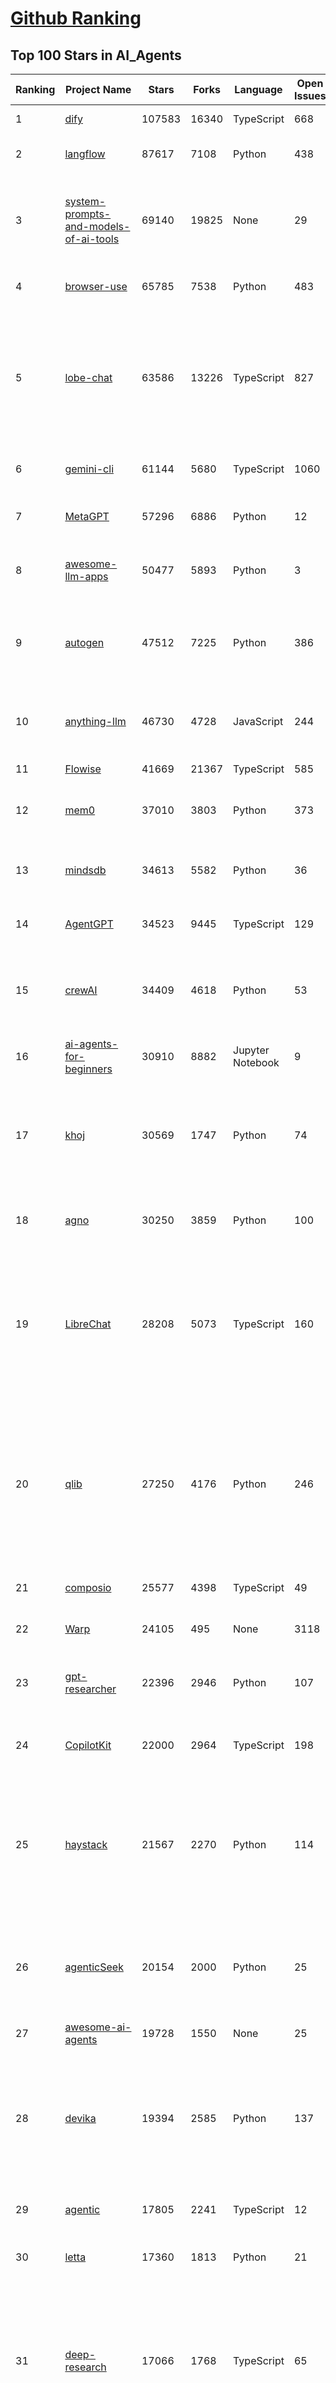 [Github Ranking](../README.md)
==========

## Top 100 Stars in AI_Agents

| Ranking | Project Name | Stars | Forks | Language | Open Issues | Description | Last Commit |
| ------- | ------------ | ----- | ----- | -------- | ----------- | ----------- | ----------- |
| 1 | [dify](https://github.com/langgenius/dify) | 107583 | 16340 | TypeScript | 668 | Production-ready platform for agentic workflow development. | 2025-07-19T00:53:47Z |
| 2 | [langflow](https://github.com/langflow-ai/langflow) | 87617 | 7108 | Python | 438 | Langflow is a powerful tool for building and deploying AI-powered agents and workflows. | 2025-07-19T02:05:49Z |
| 3 | [system-prompts-and-models-of-ai-tools](https://github.com/x1xhlol/system-prompts-and-models-of-ai-tools) | 69140 | 19825 | None | 29 | FULL v0, Cursor, Manus, Same.dev, Lovable, Devin, Replit Agent, Windsurf Agent, VSCode Agent, Dia Browser, Xcode, Trae AI & Cluely (And other Open Sourced) System Prompts, Tools & AI Models. | 2025-07-18T15:03:15Z |
| 4 | [browser-use](https://github.com/browser-use/browser-use) | 65785 | 7538 | Python | 483 | 🌐 Make websites accessible for AI agents. Automate tasks online with ease. | 2025-07-19T01:25:40Z |
| 5 | [lobe-chat](https://github.com/lobehub/lobe-chat) | 63586 | 13226 | TypeScript | 827 | 🤯 Lobe Chat - an open-source, modern design AI chat framework. Supports multiple AI providers (OpenAI / Claude 4 / Gemini / DeepSeek / Ollama / Qwen), Knowledge Base (file upload / RAG ), one click install MCP Marketplace and Artifacts / Thinking. One-click FREE deployment of your private AI Agent application. | 2025-07-19T00:33:15Z |
| 6 | [gemini-cli](https://github.com/google-gemini/gemini-cli) | 61144 | 5680 | TypeScript | 1060 | An open-source AI agent that brings the power of Gemini directly into your terminal. | 2025-07-19T00:33:37Z |
| 7 | [MetaGPT](https://github.com/FoundationAgents/MetaGPT) | 57296 | 6886 | Python | 12 | 🌟 The Multi-Agent Framework: First AI Software Company, Towards Natural Language Programming | 2025-06-30T11:45:55Z |
| 8 | [awesome-llm-apps](https://github.com/Shubhamsaboo/awesome-llm-apps) | 50477 | 5893 | Python | 3 | Collection of awesome LLM apps with AI Agents and RAG using OpenAI, Anthropic, Gemini and opensource models. | 2025-07-14T01:35:09Z |
| 9 | [autogen](https://github.com/microsoft/autogen) | 47512 | 7225 | Python | 386 | A programming framework for agentic AI 🤖 PyPi: autogen-agentchat Discord: https://aka.ms/autogen-discord Office Hour: https://aka.ms/autogen-officehour | 2025-07-18T17:30:58Z |
| 10 | [anything-llm](https://github.com/Mintplex-Labs/anything-llm) | 46730 | 4728 | JavaScript | 244 | The all-in-one Desktop & Docker AI application with built-in RAG, AI agents, No-code agent builder, MCP compatibility,  and more. | 2025-07-19T00:30:37Z |
| 11 | [Flowise](https://github.com/FlowiseAI/Flowise) | 41669 | 21367 | TypeScript | 585 | Build AI Agents, Visually | 2025-07-19T00:11:32Z |
| 12 | [mem0](https://github.com/mem0ai/mem0) | 37010 | 3803 | Python | 373 | Universal memory layer for AI Agents; Announcing OpenMemory MCP - local and secure memory management. | 2025-07-16T06:18:57Z |
| 13 | [mindsdb](https://github.com/mindsdb/mindsdb) | 34613 | 5582 | Python | 36 | AI's query engine - Platform for building AI that can answer questions over large scale federated data. - The only MCP Server you'll ever need | 2025-07-18T18:52:38Z |
| 14 | [AgentGPT](https://github.com/reworkd/AgentGPT) | 34523 | 9445 | TypeScript | 129 | 🤖 Assemble, configure, and deploy autonomous AI Agents in your browser. | 2025-04-29T01:19:32Z |
| 15 | [crewAI](https://github.com/crewAIInc/crewAI) | 34409 | 4618 | Python | 53 | Framework for orchestrating role-playing, autonomous AI agents. By fostering collaborative intelligence, CrewAI empowers agents to work together seamlessly, tackling complex tasks. | 2025-07-18T19:35:18Z |
| 16 | [ai-agents-for-beginners](https://github.com/microsoft/ai-agents-for-beginners) | 30910 | 8882 | Jupyter Notebook | 9 | 11 Lessons to Get Started Building AI Agents | 2025-07-16T18:30:58Z |
| 17 | [khoj](https://github.com/khoj-ai/khoj) | 30569 | 1747 | Python | 74 | Your AI second brain. Self-hostable. Get answers from the web or your docs. Build custom agents, schedule automations, do deep research. Turn any online or local LLM into your personal, autonomous AI (gpt, claude, gemini, llama, qwen, mistral). Get started - free. | 2025-07-18T01:06:44Z |
| 18 | [agno](https://github.com/agno-agi/agno) | 30250 | 3859 | Python | 100 | Full-stack framework for building Multi-Agent Systems with memory, knowledge and reasoning. | 2025-07-18T21:41:16Z |
| 19 | [LibreChat](https://github.com/danny-avila/LibreChat) | 28208 | 5073 | TypeScript | 160 | Enhanced ChatGPT Clone: Features Agents, DeepSeek, Anthropic, AWS, OpenAI, Responses API, Azure, Groq, o1, GPT-4o, Mistral, OpenRouter, Vertex AI, Gemini, Artifacts, AI model switching, message search, Code Interpreter, langchain, DALL-E-3, OpenAPI Actions, Functions, Secure Multi-User Auth, Presets, open-source for self-hosting. Active project. | 2025-07-19T03:26:02Z |
| 20 | [qlib](https://github.com/microsoft/qlib) | 27250 | 4176 | Python | 246 | Qlib is an AI-oriented Quant investment platform that aims to use AI tech to empower Quant Research, from exploring ideas to implementing productions. Qlib supports diverse ML modeling paradigms, including supervised learning, market dynamics modeling, and RL, and is now equipped with https://github.com/microsoft/RD-Agent to automate R&D process. | 2025-07-11T09:30:55Z |
| 21 | [composio](https://github.com/ComposioHQ/composio) | 25577 | 4398 | TypeScript | 49 | Composio equips your AI agents & LLMs with 100+ high-quality integrations via function calling | 2025-07-19T01:45:24Z |
| 22 | [Warp](https://github.com/warpdotdev/Warp) | 24105 | 495 | None | 3118 | Warp is the agentic development environment, built for coding with multiple AI agents. | 2025-06-25T19:09:38Z |
| 23 | [gpt-researcher](https://github.com/assafelovic/gpt-researcher) | 22396 | 2946 | Python | 107 | LLM based autonomous agent that conducts deep local and web research on any topic and generates a long report with citations. | 2025-07-15T18:33:09Z |
| 24 | [CopilotKit](https://github.com/CopilotKit/CopilotKit) | 22000 | 2964 | TypeScript | 198 | React UI + elegant infrastructure for AI Copilots, AI chatbots, and in-app AI agents. The Agentic last-mile 🪁 | 2025-07-19T01:13:51Z |
| 25 | [haystack](https://github.com/deepset-ai/haystack) | 21567 | 2270 | Python | 114 | AI orchestration framework to build customizable, production-ready LLM applications. Connect components (models, vector DBs, file converters) to pipelines or agents that can interact with your data. With advanced retrieval methods, it's best suited for building RAG, question answering, semantic search or conversational agent chatbots. | 2025-07-18T12:34:18Z |
| 26 | [agenticSeek](https://github.com/Fosowl/agenticSeek) | 20154 | 2000 | Python | 25 | Fully Local Manus AI. No APIs, No $200 monthly bills. Enjoy an autonomous agent that thinks, browses the web, and code for the sole cost of electricity. 🔔 Official updates only via twitter @Martin993886460 (Beware of fake account) | 2025-07-13T10:52:03Z |
| 27 | [awesome-ai-agents](https://github.com/e2b-dev/awesome-ai-agents) | 19728 | 1550 | None | 25 | A list of AI autonomous agents | 2025-02-26T10:04:45Z |
| 28 | [devika](https://github.com/stitionai/devika) | 19394 | 2585 | Python | 137 | Devika is an Agentic AI Software Engineer that can understand high-level human instructions, break them down into steps, research relevant information, and write code to achieve the given objective. Devika aims to be a competitive open-source alternative to Devin by Cognition AI. [⚠️ DEVIKA DOES NOT HAVE AN OFFICIAL WEBSITE ⚠️] | 2024-09-19T16:11:25Z |
| 29 | [agentic](https://github.com/transitive-bullshit/agentic) | 17805 | 2241 | TypeScript | 12 | Agentic is RapidAPI for LLM Tools. Your API ⇒ Paid MCP. Instantly. | 2025-07-18T17:51:32Z |
| 30 | [letta](https://github.com/letta-ai/letta) | 17360 | 1813 | Python | 21 | Letta (formerly MemGPT) is the stateful agents framework with memory, reasoning, and context management. | 2025-07-15T08:01:20Z |
| 31 | [deep-research](https://github.com/dzhng/deep-research) | 17066 | 1768 | TypeScript | 65 | An AI-powered research assistant that performs iterative, deep research on any topic by combining search engines, web scraping, and large language models.  The goal of this repo is to provide the simplest implementation of a deep research agent - e.g. an agent that can refine its research direction overtime and deep dive into a topic. | 2025-06-07T13:00:43Z |
| 32 | [DB-GPT](https://github.com/eosphoros-ai/DB-GPT) | 16987 | 2363 | Python | 417 | AI Native Data App Development framework with AWEL(Agentic Workflow Expression Language) and Agents | 2025-07-18T16:19:33Z |
| 33 | [goose](https://github.com/block/goose) | 16866 | 1426 | Rust | 277 | an open source, extensible AI agent that goes beyond code suggestions - install, execute, edit, and test with any LLM | 2025-07-19T02:28:04Z |
| 34 | [suna](https://github.com/kortix-ai/suna) | 16809 | 2675 | TypeScript | 200 | Suna - Open Source Generalist AI Agent | 2025-07-19T02:40:15Z |
| 35 | [SWE-agent](https://github.com/SWE-agent/SWE-agent) | 16695 | 1723 | Python | 37 | SWE-agent takes a GitHub issue and tries to automatically fix it, using your LM of choice. It can also be employed for offensive cybersecurity or competitive coding challenges. [NeurIPS 2024]  | 2025-07-15T17:42:31Z |
| 36 | [SuperAGI](https://github.com/TransformerOptimus/SuperAGI) | 16545 | 2037 | Python | 147 | <⚡️> SuperAGI - A dev-first open source autonomous AI agent framework. Enabling developers to build, manage & run useful autonomous agents quickly and reliably. | 2025-01-22T22:14:07Z |
| 37 | [DocsGPT](https://github.com/arc53/DocsGPT) | 16461 | 1721 | TypeScript | 24 | DocsGPT is an open-source genAI tool that helps users get reliable answers from knowledge source, while avoiding hallucinations. It enables private and reliable information retrieval, with tooling and agentic system capability built in. | 2025-07-18T20:34:21Z |
| 38 | [eliza](https://github.com/elizaOS/eliza) | 16438 | 5285 | TypeScript | 39 | Autonomous agents for everyone | 2025-07-19T00:26:46Z |
| 39 | [RagaAI-Catalyst](https://github.com/raga-ai-hub/RagaAI-Catalyst) | 16189 | 3745 | Python | 8 | Python SDK for Agent AI Observability, Monitoring and Evaluation Framework. Includes features like agent, llm and tools tracing, debugging multi-agentic system, self-hosted dashboard and advanced analytics with timeline and execution graph view  | 2025-07-15T09:41:13Z |
| 40 | [activepieces](https://github.com/activepieces/activepieces) | 15861 | 2225 | TypeScript | 351 | AI Agents & MCPs & AI Workflow Automation • (280+ MCP servers for AI agents) • AI Automation / AI Agent with MCPs • AI Workflows & AI Agents • MCPs for AI Agents | 2025-07-19T00:38:43Z |
| 41 | [ai](https://github.com/vercel/ai) | 15846 | 2578 | TypeScript | 445 | The AI Toolkit for TypeScript. From the creators of Next.js, the AI SDK is a free open-source library for building AI-powered applications and agents  | 2025-07-19T00:07:33Z |
| 42 | [ai-pdf-chatbot-langchain](https://github.com/mayooear/ai-pdf-chatbot-langchain) | 15692 | 3109 | TypeScript | 2 | AI PDF chatbot agent built with LangChain & LangGraph  | 2025-02-20T18:19:58Z |
| 43 | [screenpipe](https://github.com/mediar-ai/screenpipe) | 15303 | 1153 | TypeScript | 175 | AI app store powered by 24/7 desktop history.  open source \| 100% local \| dev friendly \| 24/7 screen, mic recording | 2025-07-16T22:24:41Z |
| 44 | [UI-TARS-desktop](https://github.com/bytedance/UI-TARS-desktop) | 15230 | 1360 | TypeScript | 194 | The Open-sourced Multimodal AI Agent Stack connecting Cutting-edge AI Models and Agent Infra. | 2025-07-18T05:53:13Z |
| 45 | [mastra](https://github.com/mastra-ai/mastra) | 15111 | 934 | TypeScript | 208 | The TypeScript AI agent framework. ⚡ Assistants, RAG, observability. Supports any LLM: GPT-4, Claude, Gemini, Llama. | 2025-07-19T03:04:07Z |
| 46 | [GenAI_Agents](https://github.com/NirDiamant/GenAI_Agents) | 14753 | 2103 | Jupyter Notebook | 1 | This repository provides tutorials and implementations for various Generative AI Agent techniques, from basic to advanced. It serves as a comprehensive guide for building intelligent, interactive AI systems. | 2025-07-16T20:50:01Z |
| 47 | [stagehand](https://github.com/browserbase/stagehand) | 14548 | 859 | TypeScript | 46 | The AI Browser Automation Framework | 2025-07-18T23:56:58Z |
| 48 | [ai-engineering-hub](https://github.com/patchy631/ai-engineering-hub) | 14312 | 2410 | Jupyter Notebook | 23 | In-depth tutorials on LLMs, RAGs and real-world AI agent applications. | 2025-07-17T19:22:01Z |
| 49 | [dagger](https://github.com/dagger/dagger) | 14243 | 751 | Go | 729 | An open-source runtime for composable workflows. Great for AI agents and CI/CD. | 2025-07-19T00:58:24Z |
| 50 | [graphiti](https://github.com/getzep/graphiti) | 14191 | 1194 | Python | 60 | Build Real-Time Knowledge Graphs for AI Agents | 2025-07-18T21:54:59Z |
| 51 | [web-ui](https://github.com/browser-use/web-ui) | 14186 | 2428 | Python | 231 | 🖥️ Run AI Agent in your browser. | 2025-06-01T14:56:06Z |
| 52 | [plandex](https://github.com/plandex-ai/plandex) | 14133 | 990 | Go | 21 | Open source AI coding agent. Designed for large projects and real world tasks. | 2025-07-16T17:04:06Z |
| 53 | [botpress](https://github.com/botpress/botpress) | 13947 | 2080 | TypeScript | 16 | The open-source hub to build & deploy GPT/LLM Agents ⚡️ | 2025-07-18T21:05:44Z |
| 54 | [opencode](https://github.com/sst/opencode) | 13612 | 781 | Go | 373 | AI coding agent, built for the terminal. | 2025-07-19T01:17:22Z |
| 55 | [camel](https://github.com/camel-ai/camel) | 13403 | 1452 | Python | 371 | 🐫 CAMEL: The first and the best multi-agent framework. Finding the Scaling Law of Agents. https://www.camel-ai.org | 2025-07-19T02:45:21Z |
| 56 | [openai-agents-python](https://github.com/openai/openai-agents-python) | 12717 | 1973 | Python | 176 | A lightweight, powerful framework for multi-agent workflows | 2025-07-19T00:05:47Z |
| 57 | [LangBot](https://github.com/langbot-app/LangBot) | 12574 | 981 | Python | 97 | 🤩 Easy-to-use global IM bot platform designed for the LLM era / 简单易用的大模型即时通信机器人开发平台 ⚡️ Bots for QQ / QQ频道 / Discord / WeChat（企业微信、个人微信）/ Telegram / 飞书 / 钉钉 / Slack 🧩 Integrated with ChatGPT、DeepSeek、Dify、n8n、Claude、Google Gemini、xAI、PPIO、Ollama、阿里云百炼、SiliconFlow、Qwen、Moonshot(Kimi K2)、SillyTraven、MCP、WeClone etc. LLM & Agent | 2025-07-18T10:57:48Z |
| 58 | [agent-zero](https://github.com/agent0ai/agent-zero) | 11108 | 2141 | Python | 88 | Agent Zero AI framework | 2025-07-18T11:38:52Z |
| 59 | [adk-python](https://github.com/google/adk-python) | 11047 | 1481 | Python | 444 | An open-source, code-first Python toolkit for building, evaluating, and deploying sophisticated AI agents with flexibility and control. | 2025-07-19T01:49:45Z |
| 60 | [pydantic-ai](https://github.com/pydantic/pydantic-ai) | 11039 | 1049 | Python | 289 | Agent Framework / shim to use Pydantic with LLMs | 2025-07-18T21:41:13Z |
| 61 | [12-factor-agents](https://github.com/humanlayer/12-factor-agents) | 9503 | 611 | TypeScript | 5 | What are the principles we can use to build LLM-powered software that is actually good enough to put in the hands of production customers? | 2025-07-17T21:59:13Z |
| 62 | [metaflow](https://github.com/Netflix/metaflow) | 9234 | 858 | Python | 258 | Build, Manage and Deploy AI/ML Systems | 2025-07-19T00:16:34Z |
| 63 | [Figma-Context-MCP](https://github.com/GLips/Figma-Context-MCP) | 9226 | 743 | TypeScript | 17 | MCP server to provide Figma layout information to AI coding agents like Cursor | 2025-07-18T05:22:50Z |
| 64 | [bisheng](https://github.com/dataelement/bisheng) | 9130 | 1489 | TypeScript | 122 | BISHENG is an open LLM devops platform for next generation Enterprise AI applications. Powerful and comprehensive features include: GenAI workflow, RAG, Agent, Unified model management, Evaluation, SFT, Dataset Management, Enterprise-level System Management, Observability and more. | 2025-07-18T14:02:58Z |
| 65 | [E2B](https://github.com/e2b-dev/E2B) | 9022 | 615 | MDX | 16 | Secure open source cloud runtime for AI apps & AI agents | 2025-07-19T00:51:52Z |
| 66 | [cua](https://github.com/trycua/cua) | 9011 | 407 | Python | 54 | c/ua is the Docker Container for Computer-Use AI Agents. | 2025-07-17T18:25:40Z |
| 67 | [WrenAI](https://github.com/Canner/WrenAI) | 8630 | 860 | TypeScript | 192 | ⚡️Wren AI is your GenBI Agent, that you can query any database with natural language, get accurate SQL(Text-to-SQL), charts(Text-to-Charts) & AI-generated insights in seconds.  | 2025-07-18T16:34:51Z |
| 68 | [opencode](https://github.com/opencode-ai/opencode) | 8426 | 639 | Go | 110 | A powerful AI coding agent. Built for the terminal. | 2025-07-01T09:52:20Z |
| 69 | [pr-agent](https://github.com/qodo-ai/pr-agent) | 8420 | 984 | Python | 62 | 🚀 PR-Agent (Qodo Merge open-source): An AI-Powered 🤖 Tool for Automated Pull Request Analysis, Feedback, Suggestions and More! 💻🔍 | 2025-07-18T14:08:13Z |
| 70 | [BlackFriday-GPTs-Prompts](https://github.com/friuns2/BlackFriday-GPTs-Prompts) | 8282 | 1226 | None | 101 | List of free GPTs that doesn't require plus subscription  | 2024-11-08T11:03:14Z |
| 71 | [CL4R1T4S](https://github.com/elder-plinius/CL4R1T4S) | 8082 | 1721 | None | 15 | AI SYSTEMS TRANSPARENCY FOR ALL! - LEAKED SYSTEM PROMPTS FOR CHATGPT, GEMINI, GROK, CLAUDE, PERPLEXITY, CURSOR, WINDSURF, DEVIN, REPLIT, AND MORE! | 2025-07-13T15:35:45Z |
| 72 | [nanobrowser](https://github.com/nanobrowser/nanobrowser) | 7942 | 796 | TypeScript | 24 | Open-Source Chrome extension for AI-powered web automation. Run multi-agent workflows using your own LLM API key. Alternative to OpenAI Operator. | 2025-07-08T02:59:22Z |
| 73 | [Upsonic](https://github.com/Upsonic/Upsonic) | 7588 | 715 | Python | 51 | The most reliable AI agent framework that supports MCP. | 2025-07-18T12:26:58Z |
| 74 | [aichat](https://github.com/sigoden/aichat) | 7418 | 485 | Rust | 5 | All-in-one LLM CLI tool featuring Shell Assistant, Chat-REPL, RAG, AI Tools & Agents, with access to OpenAI, Claude, Gemini, Ollama, Groq, and more. | 2025-07-14T11:13:50Z |
| 75 | [lab](https://github.com/google-deepmind/lab) | 7247 | 1389 | C | 61 | A customisable 3D platform for agent-based AI research | 2023-01-04T15:38:37Z |
| 76 | [lamda](https://github.com/firerpa/lamda) | 7132 | 973 | Python | 29 |  The most powerful Android RPA agent framework, next generation of mobile automation robots. | 2025-07-06T13:43:41Z |
| 77 | [R2R](https://github.com/SciPhi-AI/R2R) | 7069 | 571 | Python | 83 | SoTA production-ready AI retrieval system. Agentic Retrieval-Augmented Generation (RAG) with a RESTful API. | 2025-07-01T20:04:21Z |
| 78 | [SerpentAI](https://github.com/SerpentAI/SerpentAI) | 6910 | 801 | Python | 0 | Game Agent Framework. Helping you create AIs / Bots that learn to play any game you own! | 2022-11-07T01:59:31Z |
| 79 | [agents](https://github.com/livekit/agents) | 6790 | 1086 | Python | 264 | A powerful framework for building realtime voice AI agents 🤖🎙️📹  | 2025-07-18T22:30:05Z |
| 80 | [ten-framework](https://github.com/TEN-framework/ten-framework) | 6741 | 788 | C | 135 |  Open-source framework for conversational voice AI agents. | 2025-07-18T13:15:48Z |
| 81 | [RD-Agent](https://github.com/microsoft/RD-Agent) | 6636 | 644 | Python | 49 | Research and development (R&D) is crucial for the enhancement of industrial productivity, especially in the AI era, where the core aspects of R&D are mainly focused on data and models. We are committed to automating these high-value generic R&D processes through R&D-Agent, which lets AI drive data-driven AI. 🔗https://aka.ms/RD-Agent-Tech-Report | 2025-07-18T13:07:44Z |
| 82 | [mcp-agent](https://github.com/lastmile-ai/mcp-agent) | 6605 | 651 | Python | 60 | Build effective agents using Model Context Protocol and simple workflow patterns | 2025-07-17T15:29:27Z |
| 83 | [street-fighter-ai](https://github.com/linyiLYi/street-fighter-ai) | 6488 | 1394 | Python | 56 | This is an AI agent for Street Fighter II Champion Edition. | 2024-05-14T22:46:22Z |
| 84 | [MindSearch](https://github.com/InternLM/MindSearch) | 6458 | 662 | JavaScript | 42 | 🔍 An LLM-based Multi-agent Framework of Web Search Engine (like Perplexity.ai Pro and SearchGPT) | 2025-07-04T10:06:45Z |
| 85 | [intentkit](https://github.com/crestalnetwork/intentkit) | 6424 | 685 | Python | 49 | An open and fair framework for everyone to build AI agents equipped with powerful skills. Launch your agent, improve the world, your wallet, or both! | 2025-07-18T17:53:17Z |
| 86 | [cognee](https://github.com/topoteretes/cognee) | 6395 | 502 | Python | 18 | Memory for AI Agents in 5 lines of code | 2025-07-18T16:12:57Z |
| 87 | [phoenix](https://github.com/Arize-ai/phoenix) | 6361 | 491 | Jupyter Notebook | 418 | AI Observability & Evaluation | 2025-07-19T00:26:22Z |
| 88 | [magentic-ui](https://github.com/microsoft/magentic-ui) | 6315 | 645 | Python | 46 | A research prototype of a human-centered web agent | 2025-07-18T20:01:27Z |
| 89 | [agent-squad](https://github.com/awslabs/agent-squad) | 6276 | 545 | Python | 42 | Flexible and powerful framework for managing multiple AI agents and handling complex conversations | 2025-06-25T07:07:00Z |
| 90 | [SuperPrompt](https://github.com/NeoVertex1/SuperPrompt) | 6184 | 581 | None | 9 | SuperPrompt is an attempt to engineer prompts that might help us understand AI agents. | 2024-12-01T04:13:50Z |
| 91 | [LaVague](https://github.com/lavague-ai/LaVague) | 6090 | 558 | Python | 92 | Large Action Model framework to develop AI Web Agents | 2025-01-21T13:41:48Z |
| 92 | [superagent](https://github.com/superagent-ai/superagent) | 6020 | 912 | TypeScript | 56 | 🥷 Run AI-agents with an API | 2025-07-10T04:32:19Z |
| 93 | [SurfSense](https://github.com/MODSetter/SurfSense) | 6004 | 443 | TypeScript | 33 | Open Source Alternative to NotebookLM / Perplexity / Glean, connected to external sources such as search engines (Tavily, Linkup), Slack, Linear, Notion, YouTube, GitHub, Discord and more. | 2025-07-18T17:08:44Z |
| 94 | [DevOpsGPT](https://github.com/kuafuai/DevOpsGPT) | 5942 | 726 | HTML | 16 | Multi agent system for AI-driven software development. Combine LLM with DevOps tools to convert natural language requirements into working software. Supports any development language and extends the existing code. | 2024-08-14T09:11:08Z |
| 95 | [open-deep-research](https://github.com/nickscamara/open-deep-research) | 5857 | 728 | TypeScript | 37 | An open source deep research clone. AI Agent that reasons large amounts of web data extracted with Firecrawl | 2025-05-07T15:38:28Z |
| 96 | [marvin](https://github.com/PrefectHQ/marvin) | 5820 | 377 | Python | 57 | an ambient intelligence library | 2025-07-17T19:00:54Z |
| 97 | [julep](https://github.com/julep-ai/julep) | 5621 | 933 | Python | 54 | Deploy serverless AI workflows at scale. Firebase for AI agents | 2025-07-18T09:49:48Z |
| 98 | [pyspur](https://github.com/PySpur-Dev/pyspur) | 5300 | 382 | TypeScript | 26 | A visual playground for agentic workflows: Iterate over your agents 10x faster | 2025-07-06T18:30:29Z |
| 99 | [Archon](https://github.com/coleam00/Archon) | 5176 | 1022 | Python | 23 | Archon is an AI agent that is able to create other AI agents using an advanced agentic coding workflow and framework knowledge base to unlock a new frontier of automated agents. | 2025-07-14T02:54:58Z |
| 100 | [PraisonAI](https://github.com/MervinPraison/PraisonAI) | 5173 | 716 | Python | 40 | PraisonAI is a production-ready Multi AI Agents framework, designed to create AI Agents to automate and solve problems ranging from simple tasks to complex challenges. It provides a low-code solution to streamline the building and management of multi-agent LLM systems, emphasising simplicity, customisation, and effective human-agent collaboration. | 2025-07-18T22:07:16Z |

